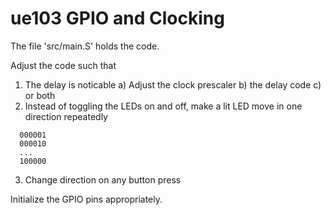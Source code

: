 # ue103 GPIO and Clocking

The file 'src/main.S' holds the code.

Adjust the code such that

1. The delay is noticable
  a) Adjust the clock prescaler
  b) the delay code
  c) or both
2. Instead of toggling the LEDs on and off, make a lit LED move in one direction repeatedly
```
  000001
  000010
  ...
  100000
```
3. Change direction on any button press

Initialize the GPIO pins appropriately.
